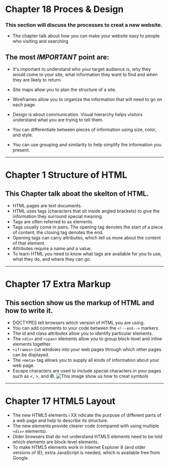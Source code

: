 # Chapter 18 Proces & Design
### This section will discuss the processes to creat a new website. 
 * The chapter talk about how you can make your website easy to people who visiting and searching

## The most *IMPORTANT* point are:
 * It's important to understand who your target audience
is, why they would come to your site, what information
they want to find and when they are likely to return.

  * Site maps allow you to plan the structure of a site.
  * Wireframes allow you to organize the information that
will need to go on each page.
  * Design is about communication. Visual hierarchy helps
visitors understand what you are trying to tell them.
  * You can differentiate between pieces of information
using size, color, and style.
  * You can use grouping and similarity to help simplify
the information you present.
------------
# Chapter 1 Structure of HTML
## This Chapter talk aboat the skelton of HTML.
 * HTML pages are text documents.
 * HTML uses tags (characters that sit inside angled
brackets) to give the information they surround special
meaning.
 * Tags are often referred to as elements.
 * Tags usually come in pairs. The opening tag denotes
the start of a piece of content; the closing tag denotes
the end.
 * Opening tags can carry attributes, which tell us more
about the content of that element.
 * Attributes require a name and a value.
 * To learn HTML you need to know what tags are
available for you to use, what they do, and where they
can go.
-----------
# Chapter 17 Extra Markup
## This section show us the markup of HTML and how to write it.
 * DOCTYPES tell browsers which version of HTML you
are using.
 * You can add comments to your code between the
`<!--and-->` markers.
 * The id and class attributes allow you to identify
particular elements.
 * The `<div>` and `<span>` elements allow you to group
block-level and inline elements together.
* `<iframes>` cut windows into your web pages through
which other pages can be displayed.
 * The `<meta>` tag allows you to supply all kinds of
information about your web page.
 * Escape characters are used to include special
characters in your pages such as <, >, and ©.
![This image show us how to creat symbols](https://github.com/noureddein/reading-notes/blob/main/syambol.png?raw=true)
---------
# Chapter 17 HTML5 Layout
 * The new HTML5 elements i XX ndicate the purpose of
different parts of a web page and help to describe
its structure.
 * The new elements provide clearer code (compared
with using multiple `<div>` elements).
 * Older browsers that do not understand HTML5
elements need to be told which elements are
block-level elements.
 * To make HTML5 elements work in Internet Explorer 8
(and older versions of IE), extra JavaScript is needed,
which is available free from Google.
